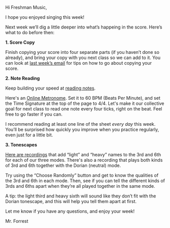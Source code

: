 Hi Freshman Music,

I hope you enjoyed singing this week!

Next week we’ll dig a little deeper into what’s happeing in the score. Here’s what to do before then:

**1. Score Copy**

Finish copying your score into four separate parts (if you haven’t done so already), and bring your copy with you next class so we can add to it. You can look at [last week’s email](https://davidforrest.github.io/FR_Music/resources/FR_Music_At_Home_6.html) for tips on how to go about copying your score.

**2. Note Reading**

Keep building your speed at [reading notes](https://davidforrest.github.io/FR_Music/resources/SR_notes.pdf).

Here's an [Online Metronome](https://metronom.us/en/). Set it to 60 BPM (Beats Per Minute), and set the Time Signature at the top of the page to 4/4. Let's make it our collective goal for next class to read one note every four ticks, right on the beat. Feel free to go faster if you can.

I recommend reading at least one line of the sheet *every day* this week. You’ll be surprised how quickly you improve when you practice regularly, even just for a little bit.

**3. Tonescapes**

[Here are recordings](https://davidforrest.github.io/FR_Music/resources/light_heavy_3rd_6th.html) that add “light” and “heavy” names to the 3rd and 6th for each of our three modes. There's also a recording that plays both kinds of 3rd and 6th together with the Dorian (neutral) mode. 

Try using the “Choose Randomly” button and get to know the qualities of the 3rd and 6th in each mode. Then, see if you can tell the different kinds of 3rds and 6ths apart when they’re all played together in the same mode. 

A tip: the light third and heavy sixth will sound like they don’t fit with the Dorian tonescape, and this will help you tell them apart at first.



Let me know if you have any questions, and enjoy your week!

Mr. Forrest